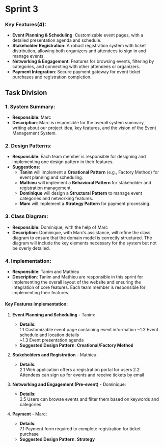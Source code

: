 # Sprint 3


### Key Features(4):
- **Event Planning & Scheduling**: Customizable event pages, with a detailed presentation agenda and schedule.
- **Stakeholder Registration**: A robust registration system with ticket distribution, allowing both organizers and attendees to sign in and manage events.
- **Networking & Engagement**: Features for browsing events, filtering by categories, and connecting with other attendees or organizers.
- **Payment Integration**: Secure payment gateway for event ticket purchases and registration completion.


## Task Division

### 1. System Summary: 
   - **Responsible**: Marc  
   - **Description**: Marc is responsible for the overall system summary, writing about our project idea, key features, and the vision of the Event Management System.

### 2. Design Patterns:
   - **Responsible**: Each team member is responsible for designing and implementing one design pattern in their features.
   - **Suggestions**:
     - **Tanim** will implement a **Creational Pattern** (e.g., Factory Method) for event planning and scheduling.
     - **Mathieu** will implement a **Behavioral Pattern** for stakeholder and registration management.
     - **Dominique** will design a **Structural Pattern** to manage event categories and networking features.
     - **Marc** will implement a **Strategy Pattern** for payment processing.

### 3. Class Diagram:
   - **Responsible**: Dominique, with the help of Marc
   - **Description**: Dominique, with Marc’s assistance, will refine the class diagram to ensure that the domain model is correctly structured. The diagram will include the key elements necessary for the system but not be overly detailed.

### 4. Implementation:
   - **Responsible**: Tanim and Mathieu
   - **Description**: Tanim and Mathieu are responsible in this sprint for implementing the overall layout of the website and ensuring the integration of core features. Each team member is responsible for implementing their features.

#### Key Features Implementation:

1. **Event Planning and Scheduling** - Tanim:
   - **Details**:  
     1.1 Customizable event page containing event information 
     ~1.2 Event schedule and location details  
     ~1.3 Event presentation agenda  
   - **Suggested Design Pattern**: **Creational/Factory Method**

2. **Stakeholders and Registration** - Mathieu:
   - **Details**:  
     2.1 Web application offers a registration portal for users 
     2.2 Attendees can sign up for events and receive tickets by email 

3. **Networking and Engagement (Pre-event)** - Dominique:
   - **Details**:  
     3.5 Users can browse events and filter them based on keywords and categories 

7. **Payment** - Marc:
   - **Details**:  
     7.1 Payment form required to complete registration for ticket purchase  
   - **Suggested Design Pattern**: **Strategy**
